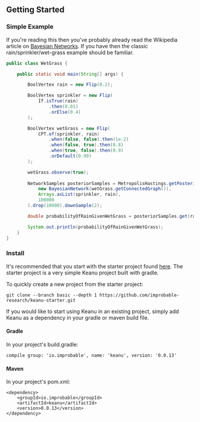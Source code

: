 ## Getting Started

### Simple Example

If you're reading this then you've probably already read the Wikipedia article on
[Bayesian Networks](https://en.wikipedia.org/wiki/Bayesian_network). If you have
then the classic rain/sprinkler/wet-grass example should be familiar.

```java
public class WetGrass {

    public static void main(String[] args) {

        BoolVertex rain = new Flip(0.2);

        BoolVertex sprinkler = new Flip(
            If.isTrue(rain)
                .then(0.01)
                .orElse(0.4)
        );

        BoolVertex wetGrass = new Flip(
            CPT.of(sprinkler, rain)
                .when(false, false).then(1e-2)
                .when(false, true).then(0.8)
                .when(true, false).then(0.9)
                .orDefault(0.99)
        );

        wetGrass.observe(true);
        
        NetworkSamples posteriorSamples = MetropolisHastings.getPosteriorSamples(
            new BayesianNetwork(wetGrass.getConnectedGraph()),
            Arrays.asList(sprinkler, rain),
            100000
        ).drop(10000).downSample(2);

        double probabilityOfRainGivenWetGrass = posteriorSamples.get(rain).probability(isRaining -> isRaining.scalar() == true);

        System.out.println(probabilityOfRainGivenWetGrass);
    }
}
```

### Install

It's recommended that you start with the starter project found [here](https://github.com/improbable-research/keanu-starter).
The starter project is a very simple Keanu project built with gradle. 

To quickly create a new project from the starter project:
```
git clone --branch basic --depth 1 https://github.com/improbable-research/keanu-starter.git
```

If you would like to start using Keanu in an existing project, simply add Keanu as a dependency 
in your gradle or maven build file.

#### Gradle

In your project's build.gradle:

```$groovy
compile group: 'io.improbable', name: 'keanu', version: '0.0.13'
```

#### Maven

In your project's pom.xml:

```
<dependency>
    <groupId>io.improbable</groupId>
    <artifactId>keanu</artifactId>
    <version>0.0.13</version>
</dependency>
```

